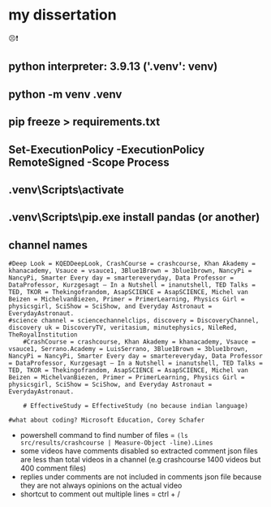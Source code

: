 # my dissertation 
😣❗
## python interpreter: 3.9.13 ('.venv': venv)

## python -m venv .venv
## pip freeze > requirements.txt
## Set-ExecutionPolicy -ExecutionPolicy RemoteSigned -Scope Process
## .venv\Scripts\activate
## .venv\Scripts\pip.exe install pandas (or another)

## channel names
```
#Deep Look = KQEDDeepLook, CrashCourse = crashcourse, Khan Akademy = khanacademy, Vsauce = vsauce1, 3Blue1Brown = 3blue1brown, NancyPi = NancyPi, Smarter Every day = smartereveryday, Data Professor = DataProfessor, Kurzgesagt – In a Nutshell = inanutshell, TED Talks = TED, TKOR = Thekingofrandom, AsapSCIENCE = AsapSCIENCE, Michel van Beizen = MichelvanBiezen, Primer = PrimerLearning, Physics Girl = physicsgirl, SciShow = SciShow, and Everyday Astronaut = EverydayAstronaut. 
#science channel = sciencechannelclips, discovery = DiscoveryChannel, discovery uk = DiscoveryTV, veritasium, minutephysics, NileRed, TheRoyalInstitution 
    #CrashCourse = crashcourse, Khan Akademy = khanacademy, Vsauce = vsauce1, Serrano.Academy = LuisSerrano, 3Blue1Brown = 3blue1brown, NancyPi = NancyPi, Smarter Every day = smartereveryday, Data Professor = DataProfessor, Kurzgesagt – In a Nutshell = inanutshell, TED Talks = TED, TKOR = Thekingofrandom, AsapSCIENCE = AsapSCIENCE, Michel van Beizen = MichelvanBiezen, Primer = PrimerLearning, Physics Girl = physicsgirl, SciShow = SciShow, and Everyday Astronaut = EverydayAstronaut. 

    # EffectiveStudy = EffectiveStudy (no because indian language)

#what about coding? Microsoft Education, Corey Schafer
```

- powershell command to find number of files = `(ls src/results/crashcourse | Measure-Object -line).Lines`
- some videos have comments disabled so extracted comment json files are less than total videos in a channel (e.g crashcourse 1400 videos but 400 comment files)
- replies under comments are not included in comments json file because they are not always opinions on the actual video
- shortcut to comment out multiple lines = ctrl + /
